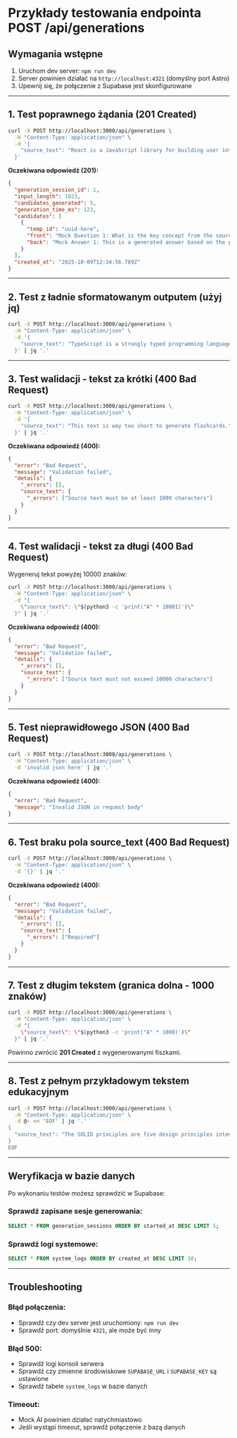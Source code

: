 # Przykłady testowania endpointa POST /api/generations

## Wymagania wstępne

1. Uruchom dev server: `npm run dev`
2. Server powinien działać na `http://localhost:4321` (domyślny port Astro)
3. Upewnij się, że połączenie z Supabase jest skonfigurowane

---

## 1. Test poprawnego żądania (201 Created)

```bash
curl -X POST http://localhost:3000/api/generations \
  -H "Content-Type: application/json" \
  -d '{
    "source_text": "React is a JavaScript library for building user interfaces. It was developed by Facebook and is now maintained by Meta and a community of individual developers and companies. React allows developers to create large web applications that can update and render efficiently in response to data changes. The main concept behind React is the component-based architecture, where the UI is divided into independent, reusable pieces called components. Each component manages its own state and can be composed together to build complex user interfaces. React uses a virtual DOM to optimize rendering performance by minimizing direct manipulation of the actual DOM. This approach makes React applications fast and responsive. React also introduced JSX, a syntax extension that allows you to write HTML-like code within JavaScript, making the code more readable and easier to write. React also introduced JSX, a syntax extension that allows you to write HTML-like code within JavaScript, making the code more readable and easier to write."
  }'
```

**Oczekiwana odpowiedź (201):**

```json
{
  "generation_session_id": 1,
  "input_length": 1023,
  "candidates_generated": 5,
  "generation_time_ms": 123,
  "candidates": [
    {
      "temp_id": "uuid-here",
      "front": "Mock Question 1: What is the key concept from the source text?",
      "back": "Mock Answer 1: This is a generated answer based on the provided text..."
    }
  ],
  "created_at": "2025-10-09T12:34:56.789Z"
}
```

---

## 2. Test z ładnie sformatowanym outputem (użyj jq)

```bash
curl -X POST http://localhost:3000/api/generations \
  -H "Content-Type: application/json" \
  -d '{
    "source_text": "TypeScript is a strongly typed programming language that builds on JavaScript. It adds optional static typing to JavaScript, which helps catch errors early during development. TypeScript code is transpiled to JavaScript, allowing it to run anywhere JavaScript runs. The type system in TypeScript is structural, meaning that types are compatible based on their structure rather than explicit declarations. TypeScript supports modern JavaScript features and adds additional capabilities like interfaces, enums, and generics. Many popular frameworks and libraries, including Angular and React, have excellent TypeScript support. The TypeScript compiler can catch many common programming errors before runtime, improving code quality and developer productivity. TypeScript also provides excellent tooling support with features like autocompletion, refactoring, and inline documentation in modern IDEs."
  }' | jq '.'
```

---

## 3. Test walidacji - tekst za krótki (400 Bad Request)

```bash
curl -X POST http://localhost:3000/api/generations \
  -H "Content-Type: application/json" \
  -d '{
    "source_text": "This text is way too short to generate flashcards."
  }' | jq '.'
```

**Oczekiwana odpowiedź (400):**

```json
{
  "error": "Bad Request",
  "message": "Validation failed",
  "details": {
    "_errors": [],
    "source_text": {
      "_errors": ["Source text must be at least 1000 characters"]
    }
  }
}
```

---

## 4. Test walidacji - tekst za długi (400 Bad Request)

Wygeneruj tekst powyżej 10000 znaków:

```bash
curl -X POST http://localhost:3000/api/generations \
  -H "Content-Type: application/json" \
  -d "{
    \"source_text\": \"$(python3 -c 'print("A" * 10001)')\"
  }" | jq '.'
```

**Oczekiwana odpowiedź (400):**

```json
{
  "error": "Bad Request",
  "message": "Validation failed",
  "details": {
    "_errors": [],
    "source_text": {
      "_errors": ["Source text must not exceed 10000 characters"]
    }
  }
}
```

---

## 5. Test nieprawidłowego JSON (400 Bad Request)

```bash
curl -X POST http://localhost:3000/api/generations \
  -H "Content-Type: application/json" \
  -d 'invalid json here' | jq '.'
```

**Oczekiwana odpowiedź (400):**

```json
{
  "error": "Bad Request",
  "message": "Invalid JSON in request body"
}
```

---

## 6. Test braku pola source_text (400 Bad Request)

```bash
curl -X POST http://localhost:3000/api/generations \
  -H "Content-Type: application/json" \
  -d '{}' | jq '.'
```

**Oczekiwana odpowiedź (400):**

```json
{
  "error": "Bad Request",
  "message": "Validation failed",
  "details": {
    "_errors": [],
    "source_text": {
      "_errors": ["Required"]
    }
  }
}
```

---

## 7. Test z długim tekstem (granica dolna - 1000 znaków)

```bash
curl -X POST http://localhost:3000/api/generations \
  -H "Content-Type: application/json" \
  -d "{
    \"source_text\": \"$(python3 -c 'print("A" * 1000)')\"
  }" | jq '.'
```

Powinno zwrócić **201 Created** z wygenerowanymi fiszkami.

---

## 8. Test z pełnym przykładowym tekstem edukacyjnym

```bash
curl -X POST http://localhost:3000/api/generations \
  -H "Content-Type: application/json" \
  -d @- << 'EOF' | jq '.'
{
  "source_text": "The SOLID principles are five design principles intended to make software designs more understandable, flexible, and maintainable. These principles were introduced by Robert C. Martin and have become fundamental concepts in object-oriented programming. The first principle is Single Responsibility Principle (SRP), which states that a class should have only one reason to change, meaning it should have only one job or responsibility. This makes the code easier to understand and maintain. The second principle is Open/Closed Principle (OCP), which suggests that software entities should be open for extension but closed for modification. This means you should be able to add new functionality without changing existing code. The third principle is Liskov Substitution Principle (LSP), named after Barbara Liskov, which states that objects of a superclass should be replaceable with objects of a subclass without breaking the application. The fourth principle is Interface Segregation Principle (ISP), which states that clients should not be forced to depend on interfaces they do not use. This principle encourages creating smaller, more specific interfaces rather than large, general-purpose ones. The fifth and final principle is Dependency Inversion Principle (DIP), which suggests that high-level modules should not depend on low-level modules, but both should depend on abstractions. Additionally, abstractions should not depend on details, but details should depend on abstractions. These principles work together to create more modular, testable, and maintainable code. When applied correctly, they help developers create systems that are easier to extend and modify over time."
}
EOF
```

---

## Weryfikacja w bazie danych

Po wykonaniu testów możesz sprawdzić w Supabase:

### Sprawdź zapisane sesje generowania:

```sql
SELECT * FROM generation_sessions ORDER BY started_at DESC LIMIT 5;
```

### Sprawdź logi systemowe:

```sql
SELECT * FROM system_logs ORDER BY created_at DESC LIMIT 10;
```

---

## Troubleshooting

### Błąd połączenia:

- Sprawdź czy dev server jest uruchomiony: `npm run dev`
- Sprawdź port: domyślnie `4321`, ale może być inny

### Błąd 500:

- Sprawdź logi konsoli serwera
- Sprawdź czy zmienne środowiskowe `SUPABASE_URL` i `SUPABASE_KEY` są ustawione
- Sprawdź tabele `system_logs` w bazie danych

### Timeout:

- Mock AI powinien działać natychmiastowo
- Jeśli wystąpi timeout, sprawdź połączenie z bazą danych
